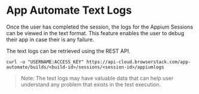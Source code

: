 # App Automate Text Logs

Once the user has completed the session, the logs for the Appium Sessions can be viewed in the text format. This feature enables the user to debug their app in case their is any failure. 

The text logs can be retrieved using the REST API.

```
curl -u "USERNAME:ACCESS_KEY" https://api-cloud.browserstack.com/app-automate/builds/<build-id>/sessions/<session-id>/appiumlogs
```

> Note: The text logs may have valuable data that can help user understand any problem that exists in the test execution.
